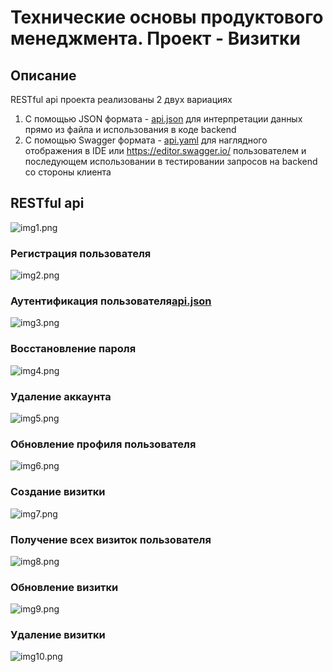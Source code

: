 # Технические основы продуктового менеджмента. Проект - Визитки

## Описание
RESTful api проекта реализованы 2 двух вариациях

1. С помощью JSON формата - [api.json](api.json) для интерпретации данных прямо из файла и использования в коде backend
2. С помощью Swagger формата - [api.yaml](api.yaml) для наглядного отображения в IDE или https://editor.swagger.io/ пользователем и последующем использовании в тестировании запросов на backend со стороны клиента


## RESTful api
![img1.png](images/full.png)

### Регистрация пользователя
![img2.png](images/register.png)
### Аутентификация пользователя[api.json](api.json)
![img3.png](images/login.png)
### Восстановление пароля
![img4.png](images/forgot.png)
### Удаление аккаунта
![img5.png](images/delete-account.png)
### Обновление профиля пользователя
![img6.png](images/update-profile.png)
### Создание визитки
![img7.png](images/create-card.png)
### Получение всех визиток пользователя
![img8.png](images/get-cards.png)
### Обновление визитки
![img9.png](images/update-card.png)
### Удаление визитки
![img10.png](images/delete-card.png)